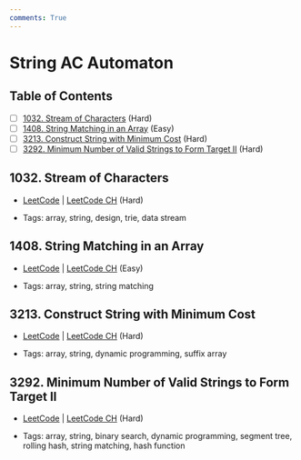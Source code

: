 ```yaml
---
comments: True
---
```


# String AC Automaton

## Table of Contents

- [ ] [1032. Stream of Characters](https://leetcode.cn/problems/stream-of-characters/) (Hard)
- [ ] [1408. String Matching in an Array](https://leetcode.cn/problems/string-matching-in-an-array/) (Easy)
- [ ] [3213. Construct String with Minimum Cost](https://leetcode.cn/problems/construct-string-with-minimum-cost/) (Hard)
- [ ] [3292. Minimum Number of Valid Strings to Form Target II](https://leetcode.cn/problems/minimum-number-of-valid-strings-to-form-target-ii/) (Hard)

## 1032. Stream of Characters

-   [LeetCode](https://leetcode.com/problems/stream-of-characters/) | [LeetCode CH](https://leetcode.cn/problems/stream-of-characters/) (Hard)

-   Tags: array, string, design, trie, data stream

## 1408. String Matching in an Array

-   [LeetCode](https://leetcode.com/problems/string-matching-in-an-array/) | [LeetCode CH](https://leetcode.cn/problems/string-matching-in-an-array/) (Easy)

-   Tags: array, string, string matching

## 3213. Construct String with Minimum Cost

-   [LeetCode](https://leetcode.com/problems/construct-string-with-minimum-cost/) | [LeetCode CH](https://leetcode.cn/problems/construct-string-with-minimum-cost/) (Hard)

-   Tags: array, string, dynamic programming, suffix array

## 3292. Minimum Number of Valid Strings to Form Target II

-   [LeetCode](https://leetcode.com/problems/minimum-number-of-valid-strings-to-form-target-ii/) | [LeetCode CH](https://leetcode.cn/problems/minimum-number-of-valid-strings-to-form-target-ii/) (Hard)

-   Tags: array, string, binary search, dynamic programming, segment tree, rolling hash, string matching, hash function
